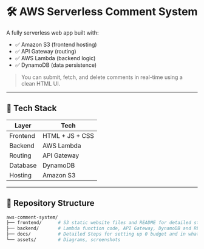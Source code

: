 # 🛠️ AWS Serverless Comment System

A fully serverless web app built with:
- ✅ Amazon S3 (frontend hosting)
- ✅ API Gateway (routing)
- ✅ AWS Lambda (backend logic)
- ✅ DynamoDB (data persistence)

> You can submit, fetch, and delete comments in real-time using a clean HTML UI.

---

## 🚀 Tech Stack

| Layer     | Tech             |
|-----------|------------------|
| Frontend  | HTML + JS + CSS  |
| Backend   | AWS Lambda       |
| Routing   | API Gateway      |
| Database  | DynamoDB         |
| Hosting   | Amazon S3        |

---

## 📁 Repository Structure

```bash
aws-comment-system/
├── frontend/      # S3 static website files and README for detailed steps
├── backend/       # Lambda function code, API Gateway, DynamoDB and README for detailed steps
├── docs/          # Detailed Steps for setting up 0 budget and in what order steps to follow
└── assets/        # Diagrams, screenshots
